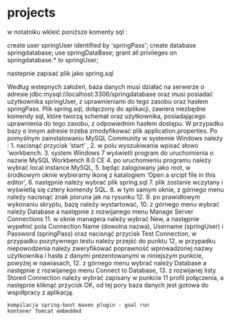 # projects

w notatniku wkleić poniższe komenty sql :

create user springUser identified by 'springPass';
create database springdatabase;
use springDataBase;
grant all privileges on springdatabase.* to springUser;

nastepnie zapisać plik jako spring.sql

Według wstepnych założeń, baza danych musi działać na serwerze o adresie  jdbc:mysql://localhost:3306/springdatabase oraz musi posiadać użytkownika  springUser,
z uprawnieniami do tego zasobu oraz hasłem  springPass. Plik  spring.sql, dołączony do aplikacji, zawiera niezbędne komendy sql,
które tworzą schemat oraz użytkownika, posiadającego uprawnienia do tego zasobu, z odpowiednim hasłem dostępu. 
W przypadku bazy o innym adresie trzeba zmodyfikować plik application.properties.
Po pomyślnym zainstalowaniu MySQL Community w systemie Windows należy :
    1. nacisnąć  przycisk ‘start’ ,
    2. w polu wyszukiwania wpisać słowo ‘workbench.
    3. system Windows 7 wyświetli program do uruchomienia o nazwie MySQL Workbench 8.0 CE
    4. po uruchomieniu programu należy wybrać local instance MySQL,
    5. będąc zalogowany jako root, w środkowym oknie wybieramy ikonę z katalogiem ‘Open a srcipt file in this editor’,
    6. następnie należy wybrać plik spring.sql 
    7. plik zostanie wczytany i wyświetlą się cztery komendy SQL. 
    8. w tym samym oknie, z górnego menu należy nacisnąć znak pioruna jak na rysunku 12. 
    9. po prawidłowym wykonaniu skryptu, bazę należy wystartować,
    10. z górnego menu wybrać należy Database a następnie z rozwijanego menu Manage Server Connections
    11. w oknie managera należy wybrać New, a następnie wypełnić pola Connection Name (dowolna nazwa), Username (springUser) i Password (springPass)
    oraz nacisnąć przycisk Test Connection, w przypadku pozytywnego testu należy przejść do punktu 12, w przypadku niepowodzenia należy zweryfikować
    poprawność wprowadzonej nazwy użytkownika i hasła z danymi prezentowanymi w niniejszym punkcie, powyżej w nawiasach, 
    12. z górnego menu wybrać należy Database a następnie z rozwijanego menu Connect to Database,
    13. z rozwijanej listy Stored Connection należy wybrać zapisany w punkcie 11 profil połączenia, a następnie kliknąć przycisk OK, 
    od tej pory baza danych jest gotowa do współpracy z aplikacją.
    
    kompilacja spring-boot maven plugin - goal run 
    kontener Tomcat embedded

